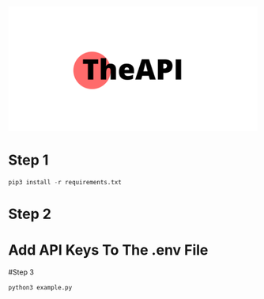 ![alt text](https://github.com/johnyg127/TheAPI/raw/main/TheAPI.png)

# Step 1

```py
pip3 install -r requirements.txt
```
# Step 2
# Add API Keys To The .env File

#Step 3
```py
python3 example.py
```

